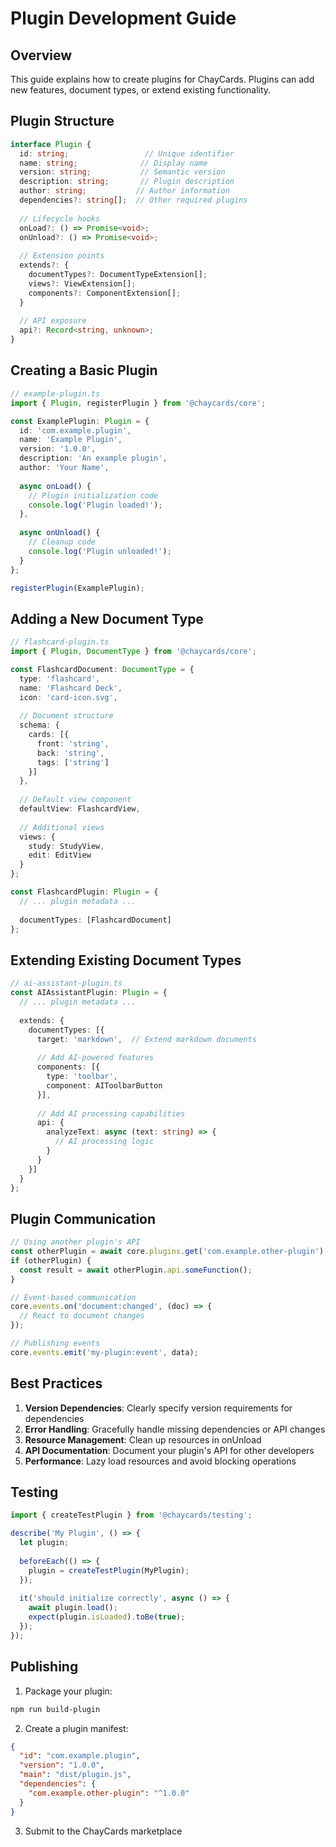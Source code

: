 # Plugin Development Guide

## Overview
This guide explains how to create plugins for ChayCards. Plugins can add new features, document types, or extend existing functionality.

## Plugin Structure
```typescript
interface Plugin {
  id: string;                 // Unique identifier
  name: string;              // Display name
  version: string;           // Semantic version
  description: string;       // Plugin description
  author: string;           // Author information
  dependencies?: string[];  // Other required plugins
  
  // Lifecycle hooks
  onLoad?: () => Promise<void>;
  onUnload?: () => Promise<void>;
  
  // Extension points
  extends?: {
    documentTypes?: DocumentTypeExtension[];
    views?: ViewExtension[];
    components?: ComponentExtension[];
  }
  
  // API exposure
  api?: Record<string, unknown>;
}
```

## Creating a Basic Plugin

```typescript
// example-plugin.ts
import { Plugin, registerPlugin } from '@chaycards/core';

const ExamplePlugin: Plugin = {
  id: 'com.example.plugin',
  name: 'Example Plugin',
  version: '1.0.0',
  description: 'An example plugin',
  author: 'Your Name',
  
  async onLoad() {
    // Plugin initialization code
    console.log('Plugin loaded!');
  },
  
  async onUnload() {
    // Cleanup code
    console.log('Plugin unloaded!');
  }
};

registerPlugin(ExamplePlugin);
```

## Adding a New Document Type

```typescript
// flashcard-plugin.ts
import { Plugin, DocumentType } from '@chaycards/core';

const FlashcardDocument: DocumentType = {
  type: 'flashcard',
  name: 'Flashcard Deck',
  icon: 'card-icon.svg',
  
  // Document structure
  schema: {
    cards: [{
      front: 'string',
      back: 'string',
      tags: ['string']
    }]
  },
  
  // Default view component
  defaultView: FlashcardView,
  
  // Additional views
  views: {
    study: StudyView,
    edit: EditView
  }
};

const FlashcardPlugin: Plugin = {
  // ... plugin metadata ...
  
  documentTypes: [FlashcardDocument]
};
```

## Extending Existing Document Types

```typescript
// ai-assistant-plugin.ts
const AIAssistantPlugin: Plugin = {
  // ... plugin metadata ...
  
  extends: {
    documentTypes: [{
      target: 'markdown',  // Extend markdown documents
      
      // Add AI-powered features
      components: [{
        type: 'toolbar',
        component: AIToolbarButton
      }],
      
      // Add AI processing capabilities
      api: {
        analyzeText: async (text: string) => {
          // AI processing logic
        }
      }
    }]
  }
};
```

## Plugin Communication

```typescript
// Using another plugin's API
const otherPlugin = await core.plugins.get('com.example.other-plugin');
if (otherPlugin) {
  const result = await otherPlugin.api.someFunction();
}

// Event-based communication
core.events.on('document:changed', (doc) => {
  // React to document changes
});

// Publishing events
core.events.emit('my-plugin:event', data);
```

## Best Practices

1. **Version Dependencies**: Clearly specify version requirements for dependencies
2. **Error Handling**: Gracefully handle missing dependencies or API changes
3. **Resource Management**: Clean up resources in onUnload
4. **API Documentation**: Document your plugin's API for other developers
5. **Performance**: Lazy load resources and avoid blocking operations

## Testing

```typescript
import { createTestPlugin } from '@chaycards/testing';

describe('My Plugin', () => {
  let plugin;
  
  beforeEach(() => {
    plugin = createTestPlugin(MyPlugin);
  });
  
  it('should initialize correctly', async () => {
    await plugin.load();
    expect(plugin.isLoaded).toBe(true);
  });
});
```

## Publishing

1. Package your plugin:
```bash
npm run build-plugin
```

2. Create a plugin manifest:
```json
{
  "id": "com.example.plugin",
  "version": "1.0.0",
  "main": "dist/plugin.js",
  "dependencies": {
    "com.example.other-plugin": "^1.0.0"
  }
}
```

3. Submit to the ChayCards marketplace
